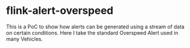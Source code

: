 # flink-alert-overspeed
This is a PoC to show how alerts can be generated using a stream of data on certain conditions. Here I take the standard Overspeed Alert used in many Vehicles.
